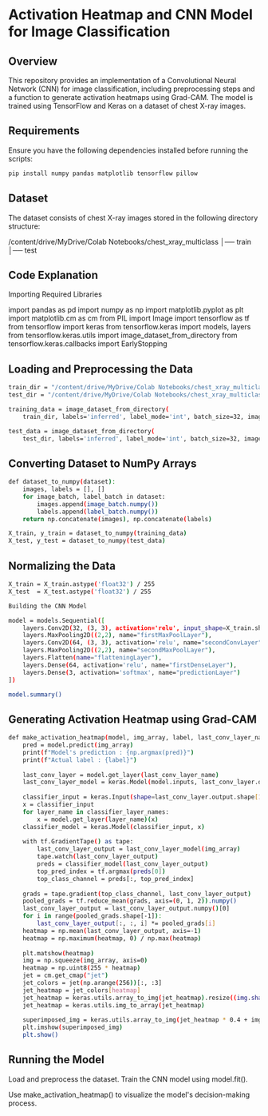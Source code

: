 # Activation Heatmap and CNN Model for Image Classification

## Overview

This repository provides an implementation of a Convolutional Neural Network (CNN) for image classification, including preprocessing steps and a function to generate activation heatmaps using Grad-CAM. The model is trained using TensorFlow and Keras on a dataset of chest X-ray images.

## Requirements

Ensure you have the following dependencies installed before running the scripts:
```bash
pip install numpy pandas matplotlib tensorflow pillow
```
##  Dataset

The dataset consists of chest X-ray images stored in the following directory structure:

/content/drive/MyDrive/Colab Notebooks/chest_xray_multiclass
│── train
│── test

## Code Explanation

Importing Required Libraries

import pandas as pd
import numpy as np
import matplotlib.pyplot as plt
import matplotlib.cm as cm
from PIL import Image
import tensorflow as tf
from tensorflow import keras
from tensorflow.keras import models, layers
from tensorflow.keras.utils import image_dataset_from_directory
from tensorflow.keras.callbacks import EarlyStopping

## Loading and Preprocessing the Data
```bash
train_dir = "/content/drive/MyDrive/Colab Notebooks/chest_xray_multiclass/train"
test_dir = "/content/drive/MyDrive/Colab Notebooks/chest_xray_multiclass/test"

training_data = image_dataset_from_directory(
    train_dir, labels='inferred', label_mode='int', batch_size=32, image_size=(224,224))

test_data = image_dataset_from_directory(
    test_dir, labels='inferred', label_mode='int', batch_size=32, image_size=(224,224))
```
## Converting Dataset to NumPy Arrays
```bash
def dataset_to_numpy(dataset):
    images, labels = [], []
    for image_batch, label_batch in dataset:
        images.append(image_batch.numpy())
        labels.append(label_batch.numpy())
    return np.concatenate(images), np.concatenate(labels)

X_train, y_train = dataset_to_numpy(training_data)
X_test, y_test = dataset_to_numpy(test_data)
```
## Normalizing the Data
```bash
X_train = X_train.astype('float32') / 255
X_test  = X_test.astype('float32') / 255

Building the CNN Model

model = models.Sequential([
    layers.Conv2D(32, (3, 3), activation='relu', input_shape=X_train.shape[1:], name="firstConvLayer"),
    layers.MaxPooling2D((2,2), name="firstMaxPoolLayer"),
    layers.Conv2D(64, (3, 3), activation='relu', name="secondConvLayer"),
    layers.MaxPooling2D((2,2), name="secondMaxPoolLayer"),
    layers.Flatten(name="flatteningLayer"),
    layers.Dense(64, activation='relu', name="firstDenseLayer"),
    layers.Dense(3, activation='softmax', name="predictionLayer")
])

model.summary()
```
## Generating Activation Heatmap using Grad-CAM
```bash
def make_activation_heatmap(model, img_array, label, last_conv_layer_name, classifier_layer_names):
    pred = model.predict(img_array)
    print(f"Model's prediction : {np.argmax(pred)}")
    print(f"Actual label : {label}")
    
    last_conv_layer = model.get_layer(last_conv_layer_name)
    last_conv_layer_model = keras.Model(model.inputs, last_conv_layer.output)
    
    classifier_input = keras.Input(shape=last_conv_layer.output.shape[1:])
    x = classifier_input
    for layer_name in classifier_layer_names:
        x = model.get_layer(layer_name)(x)
    classifier_model = keras.Model(classifier_input, x)
    
    with tf.GradientTape() as tape:
        last_conv_layer_output = last_conv_layer_model(img_array)
        tape.watch(last_conv_layer_output)
        preds = classifier_model(last_conv_layer_output)
        top_pred_index = tf.argmax(preds[0])
        top_class_channel = preds[:, top_pred_index]
    
    grads = tape.gradient(top_class_channel, last_conv_layer_output)
    pooled_grads = tf.reduce_mean(grads, axis=(0, 1, 2)).numpy()
    last_conv_layer_output = last_conv_layer_output.numpy()[0]
    for i in range(pooled_grads.shape[-1]):
        last_conv_layer_output[:, :, i] *= pooled_grads[i]
    heatmap = np.mean(last_conv_layer_output, axis=-1)
    heatmap = np.maximum(heatmap, 0) / np.max(heatmap)
    
    plt.matshow(heatmap)
    img = np.squeeze(img_array, axis=0)
    heatmap = np.uint8(255 * heatmap)
    jet = cm.get_cmap("jet")
    jet_colors = jet(np.arange(256))[:, :3]
    jet_heatmap = jet_colors[heatmap]
    jet_heatmap = keras.utils.array_to_img(jet_heatmap).resize((img.shape[1], img.shape[0]))
    jet_heatmap = keras.utils.img_to_array(jet_heatmap)
    
    superimposed_img = keras.utils.array_to_img(jet_heatmap * 0.4 + img)
    plt.imshow(superimposed_img)
    plt.show()
```

## Running the Model
Load and preprocess the dataset.
Train the CNN model using model.fit().

Use make_activation_heatmap() to visualize the model's decision-making process.
